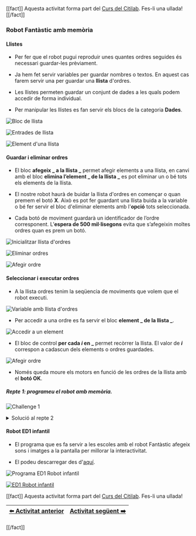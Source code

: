 [[fact]]
Aquesta activitat forma part del [Curs del Citilab](../citilab-course-ca). Fes-li una ullada!
[[/fact]]

### Robot Fantàstic amb memòria

#### Llistes

- Per fer que el robot pugui reproduir unes quantes ordres seguides és necessari guardar-les prèviament.

- Ja hem fet servir variables per guardar nombres o textos. En aquest cas farem servir una per guardar una **llista** d'ordres.

- Les llistes permeten guardar un conjunt de dades a les quals podem accedir de forma individual.

- Per manipular les llistes es fan servir els blocs de la categoria **Dades**.

![Bloc de llista](cm15-01-lists.png)

![Entrades de llista](cm15-02-list_inputs.png)

![Element d'una llista](cm15-03-item_from_list.png)

#### Guardar i eliminar ordres

- El bloc **afegeix _ a la llista _** permet afegir elements a una llista, en canvi amb el bloc **elimina l’element _ de la llista _** es pot eliminar un o bé tots els elements de la llista.

- El nostre robot haurà de buidar la llista d'ordres en començar o quan premem el botó **X**. Això es pot fer guardant una llista buida a la variable o bé fer servir el bloc d'eliminar elements amb l'**opció** tots seleccionada.

- Cada botó de moviment guardarà un identificador de l’ordre corresponent. L’**espera de 500 mil·lisegons** evita que s’afegeixin moltes ordres quan es prem un botó.

![Inicialitzar llista d'ordres](cm15-s1.png)

![Eliminar ordres](cm15-s2.png)

![Afegir ordre](cm15-s3.png)

#### Seleccionar i executar ordres

- A la llista ordres tenim la seqüencia de moviments que volem que el robot executi.

![Variable amb llista d'ordres](cm15-04-orders.png)

- Per accedir a una ordre es fa servir el bloc **element _ de la llista _**.

![Accedir a un element](cm15-05-get_order.png)

- El bloc de control **per cada *i* en _** permet recòrrer la llista. El valor de ***i*** correspon a cadascun dels elements o ordres guardades.

![Afegir ordre](cm15-s4.png)

- Només queda moure els motors en funció de les ordres de la llista amb el **botó OK**.

##### Repte 1: programeu el robot amb memòria.

![Challenge 1](cm-challenge.png)

<details>
  <summary>Solució al repte 2</summary>
    

![Solució repte 1](cm15-s5.png)


</details>

#### Robot ED1 infantil

- El programa que es fa servir a les escoles amb el robot Fantàstic afegeix sons i imatges a la pantalla per millorar la interactivitat.

- El podeu descarregar des d'[aquí](https://cloud.citilab.eu/s/CK6ErCf6BdZEbtC).

![Programa ED1 Robot infantil](cm15-s6.png)

[![ED1 Robot infantil](https://img.youtube.com/vi/ZGvE_8RV73w/0.jpg)](https://www.youtube.com/watch?v=ZGvE_8RV73w)

[[fact]]
Aquesta activitat forma part del [Curs del Citilab](../citilab-course-ca). Fes-li una ullada!

| [⬅️ Activitat anterior](../citilab-course-14-ca) | [Activitat següent ➡️](../citilab-course-16-ca) |
|--|--|

[[/fact]]
